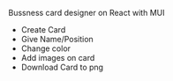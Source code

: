 Bussness card designer on React with MUI
- Create Card
- Give Name/Position
- Change color
- Add images on card
- Download Card to png
